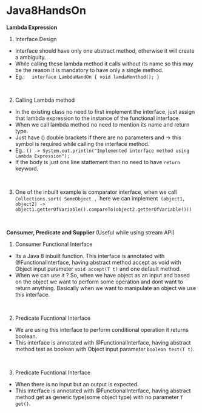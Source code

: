 # Java8HandsOn

**Lambda Expression**

1. Interface Design 
 - Interface should have only one abstract method, otherwise it will create a ambiguity.
 - While calling these lambda method it calls without its name so this may be the reason it is mandatory to have only a single method.
 - Eg.: ``` 
 interface LambdaHandOn {
    void lamdaMenthod();
}``` 
 <br />
 
2. Calling Lambda method
  - In the existing class no need to first implement the interface, just assign that lambda expression to the instance of the functional interface.
  - When we call lambda method no need to mention its name and return type.
  - Just have () double brackets if there are no parameters and -> this symbol is required while calling the interface method.
  - Eg.: ``` () -> System.out.println("Implemented interface method using Lambda Expression"); ```
  - If the body is just one line stattement then no need to have ```return``` keyword.
 <br />
 
3. One of the inbuilt example is comparator interface, when we call ```Collections.sort( SomeObject , ```here we can implement``` (object1, object2) -> object1.getterOfVariable().compareTo(object2.getterOfVariable()))```
 <br />
 
**Consumer, Predicate and Supplier** (Useful while using stream API)
1. Consumer Functional Interface
- Its a Java 8 inbuilt function. This interface is annotated with @FunctionalInterface, having abstract method accept as void with Object input parameter ```void accept(T t)``` and one default method.
- When we can use it ? So, when we have object as an input and based on the object we want to perform some operation and dont want to return anything. Basically when we want to manipulate an object we use this interface.
 <br />
 
 2. Predicate Fucntional Interface
 - We are using this interface to perform conditional operation it returns boolean.
 - This interface is annotated with @FunctionalInterface, having abstract method test as boolean with Object input parameter ```boolean test(T t)```.
 <br />
 
  3. Predicate Fucntional Interface
  - When there is no input but an output is expected.
  - This interface is annotated with @FunctionalInterface, having abstract method get as generic type(some object type) with no parameter ```T get()```.
 
 
